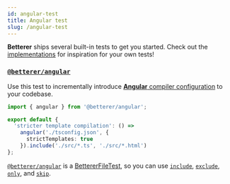 ```yaml
---
id: angular-test
title: Angular test
slug: /angular-test
---
```


**Betterer** ships several built-in tests to get you started. Check out the [implementations](https://github.com/phenomnomnominal/betterer/blob/master/packages/angular/src/angular.ts) for inspiration for your own tests!

### [`@betterer/angular`](https://www.npmjs.com/package/@betterer/angular)

Use this test to incrementally introduce [**Angular** compiler configuration](https://angular.io/guide/angular-compiler-options) to your codebase.

```typescript
import { angular } from '@betterer/angular';

export default {
  'stricter template compilation': () =>
    angular('./tsconfig.json', {
      strictTemplates: true
    }).include('./src/*.ts', './src/*.html')
};
```

[`@betterer/angular`](https://www.npmjs.com/package/@betterer/angular) is a [BettererFileTest](./betterer.bettererfiletest), so you can use [`include`](./betterer.bettererfiletest.include), [`exclude`](./betterer.bettererfiletest.exclude), [`only`](betterer.bettererfiletest.only), and [`skip`](betterer.bettererfiletest.skip).
